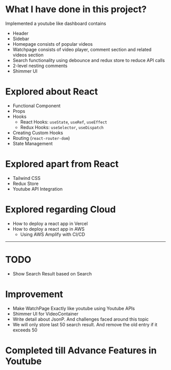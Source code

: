 # What I have done in this project?

Implemented a youtube like dashboard contains
- Header
- Sidebar
- Homepage consists of popular videos
- Watchpage consists of video player, comment section and related videos section
- Search functionality using debounce and redux store to reduce API calls
- 2-level nesting comments
- Shimmer UI

# Explored about React

- Functional Component
- Props
- Hooks
    - React Hooks: `useState`, `useRef`, `useEffect`
    - Redux Hooks: `useSelector`, `useDispatch`
- Creating Custom Hooks
- Routing (`react-router-dom`)
- State Management

# Explored apart from React

- Tailwind CSS
- Redux Store
- Youtube API Integration

# Explored regarding Cloud

- How to deploy a react app in Vercel
- How to deploy a react app in AWS
    - Using AWS Amplify with CI/CD

<hr>

# TODO

- Show Search Result based on Search

# Improvement

- Make WatchPage Exactly like youtube using Youtube APIs
- Shimmer UI for VideoContainer
- Write detail about JsonP. And challenges faced around this topic
- We will only store last 50 search result. And remove the old entry if it exceeds 50

# Completed till Advance Features in Youtube